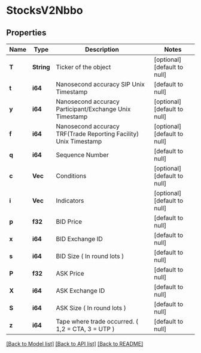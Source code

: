 # StocksV2Nbbo

## Properties
Name | Type | Description | Notes
------------ | ------------- | ------------- | -------------
**T** | **String** | Ticker of the object | [optional] [default to null]
**t** | **i64** | Nanosecond accuracy SIP Unix Timestamp | [default to null]
**y** | **i64** | Nanosecond accuracy Participant/Exchange Unix Timestamp | [optional] [default to null]
**f** | **i64** | Nanosecond accuracy TRF(Trade Reporting Facility) Unix Timestamp | [optional] [default to null]
**q** | **i64** | Sequence Number | [default to null]
**c** | **Vec<i64>** | Conditions | [optional] [default to null]
**i** | **Vec<i64>** | Indicators | [optional] [default to null]
**p** | **f32** | BID Price | [default to null]
**x** | **i64** | BID Exchange ID | [default to null]
**s** | **i64** | BID Size ( In round lots ) | [default to null]
**P** | **f32** | ASK Price | [default to null]
**X** | **i64** | ASK Exchange ID | [default to null]
**S** | **i64** | ASK Size ( In round lots ) | [default to null]
**z** | **i64** | Tape where trade occurred. ( 1,2 &#x3D; CTA, 3 &#x3D; UTP ) | [default to null]

[[Back to Model list]](../README.md#documentation-for-models) [[Back to API list]](../README.md#documentation-for-api-endpoints) [[Back to README]](../README.md)

